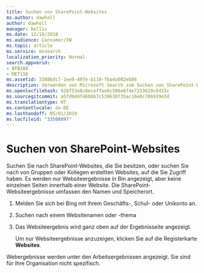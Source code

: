 ```yaml
---
title: Suchen von SharePoint-Websites
ms.author: dawholl
author: dawholl
manager: kellis
ms.date: 12/18/2018
ms.audience: Consumer/IW
ms.topic: article
ms.service: mssearch
localization_priority: Normal
search.appverid:
- BFB160
- MET150
ms.assetid: 3388bdc7-1ee0-497e-b110-fba4a082eb08
description: Verwenden von Microsoft Search zum Suchen von SharePoint-Websites und die angezeigten Details
ms.openlocfilehash: 926f53e8c0eceffae6c506e8f4e7233629c8415c
ms.sourcegitcommit: a5fd9d4f46bbb7c539630735ac16e0c786939e5d
ms.translationtype: HT
ms.contentlocale: de-DE
ms.lasthandoff: 05/01/2019
ms.locfileid: "33508897"
---
```

# <a name="find-sharepoint-sites"></a>Suchen von SharePoint-Websites

Suchen Sie nach SharePoint-Websites, die Sie besitzen, oder suchen Sie nach von Gruppen oder Kollegen erstellten Websites, auf die Sie Zugriff haben. Es werden nur Websiteergebnisse in Bin angezeigt, aber keine einzelnen Seiten innerhalb einer Website. Die SharePoint-Websiteergebnisse umfassen den Namen und Speicherort.
  
1. Melden Sie sich bei Bing mit Ihrem Geschäfts-, Schul- oder Unikonto an.
    
2. Suchen nach einem Websitenamen oder -thema
    
3. Das Websiteergebnis wird ganz oben auf der Ergebnisseite angezeigt.
    
    Um nur Websiteergebnisse anzuzeigen, klicken Sie auf die Registerkarte **Websites**. 
    
Webergebnisse werden unter den Arbeitsergebnissen angezeigt. Sie sind für Ihre Organisation nicht spezifisch.

  

